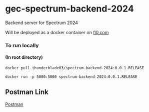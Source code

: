 # gec-spectrum-backend-2024
Backend server for Spectrum 2024


Will be deployed as a docker container on [fl0.com](https://www.fl0.com/)

### To run locally

#### (In root directory)
```docker pull thunderblade03/spectrum-backend-2024:0.0.1.RELEASE```

```docker run -p 5000:5000 spectrum-backend-2024:0.0.1.RELEASE```

## Postman Link

[Postman](https://www.postman.com/solar-shuttle-316084/workspace/spectrum-2024/collection/24371326-48cb74cc-c49a-4eab-bbf4-7c3cbc27ab50?action=share&creator=24371326)


